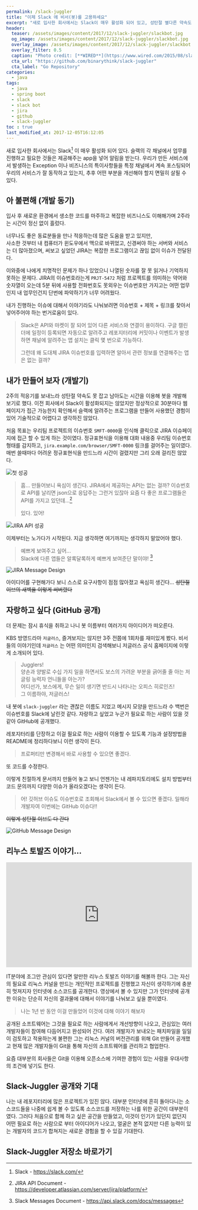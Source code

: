```yaml
---
permalink: /slack-juggler
title: "이제 Slack 에 비서(봇)를 고용하세요"
excerpt: "새로 입사한 회사에서는 Slack이 매우 활성화 되어 있고, 성탄절 별다른 약속도 없는 나는 봇을 개발하기로 했다... slack-bot 개발기와 slack-juggler 소개"
header:
  teaser: /assets/images/content/2017/12/slack-juggler/slackbot.jpg
  og_image: /assets/images/content/2017/12/slack-juggler/slackbot.jpg
  overlay_image: /assets/images/content/2017/12/slack-juggler/slackbot.jpg
  overlay_filter: 0.5
  caption: "Photo credit: [**WIRED**](https://www.wired.com/2015/08/slack-overrun-bots-friendly-wonderful-bots/)"
  cta_url: "https://github.com/binarythink/slack-juggler"
  cta_label: "Go Repository"
categories:
  - java
tags:
  - java
  - spring boot
  - slack
  - slack bot
  - jira
  - github
  - slack-juggler
toc : true
last_modified_at: 2017-12-05T16:12:05
---
```

새로 입사한 회사에서는 Slack[^slack] 이 매우 활성화 되어 있다.
슬랙의 각 채널에서 업무를 진행하고 필요한 것들은 제공해주는 app을 넣어 알림을 받는다.
우리가 만든 서비스에서 발생하는 Exception 이나 비즈니스의 특이사항들을 특정 채널에서 계속 포스팅되어
우리의 서비스가 잘 동작하고 있는지, 추후 어떤 부분을 개선해야 할지 면밀히 살필 수 있다.

[^slack]: Slack - https://slack.com/


## 아 불편해 (개발 동기)

입사 후 새로운 환경에서 생소한 코드를 마주하고 복잡한 비즈니스도 이해해가며 2주라는 시간이 정신 없이 흘렀다.

너무나도 좋은 동료분들을 만나 적응하는데 많은 도움을 받고 있지만,  
사소한 것부터 내 컴퓨터가 윈도우에서 맥으로 바뀌었고, 신경써야 하는 서버와 서비스는 더 많아졌으며,
써보고 싶었던 JIRA는 복잡한 프로그램이고 끊임 없이 이슈가 전달된다.  

이와중에 나에게 치명적인 문제가 하나 있었으니 나열된 숫자를 잘 못 읽거나 기억하지 못하는 문제다.
JIRA의 이슈번호라는게 `PRJT-5472` 처럼 프로젝트를 의미하는 약어와 숫자열이 오는데
5분 뒤에 사용할 전화번호도 못외우는 이슈번호만 가지고는 어떤 업무인지 내 업무인건지 단번에 파악하기가 너무 어려웠다.  

내가 진행하는 이슈에 대해서 이야기라도 나눠보려면 이슈번호 + 제목 + 링크를 찾아서 넣어주어야 하는 번거로움이 있다.

> Slack은 API와 마켓이 잘 되어 있어 다른 서비스와 연결이 용이하다. 구글 캘린더에 일정이 등록되면 자동으로 알려주고
> 레포지터리에 커밋이나 이벤트가 발생하면 채널에 알려주는 앱 설치는 클릭 몇 번으로 가능하다.  
>   
> 그런데 왜 도대체 JIRA 이슈번호를 입력하면 알아서 관련 정보를 연결해주는 앱은 없는 걸까?


## 내가 만들어 보자 (개발기)

2주의 적응기를 보내느라 성탄절 약속도 못 잡고 남아도는 시간을 이용해 봇을 개발해 보기로 했다.
이전 회사에서 Slack이 활성화되지는 않았지만 정상적으로 30분마다 웹페이지가 접근 가능한지 확인해서
슬랙에 알려주는 프로그램을 만들어 사용했던 경험이 있어 기술적으로 어렵다고 생각하진 않았다.  

처음 목표는 우리팀 프로젝트의 이슈번호 `SMFT-0000`을 인식해 클릭으로 JIRA 이슈페이지에 접근 할 수 있게 하는 것이였다.
정규표현식을 이용해 대화 내용중 우리팀 이슈번호 형태를 감지하고, `jira.example.com/browser/SMFT-0000` 링크를
걸어주는 일이였다. 매번 쓸때마다 어려운 정규표현식을 만드느라 시간이 걸렸지만 그리 오래 걸리진 않았다.

![첫 성공](/assets/images/content/2017/12/slack-juggler/first_run.png)

> 흠... 만들어보니 욕심이 생긴다. JIRA에서 제공하는 API는 없는 걸까? 이슈번호로 API를 날리면 json으로 응답주는
> 그런거 있잖아 요즘 다 좋은 프로그램들은 API를 가지고 있던데...[^jira-api]  
>   
> 있다. 있어!

[^jira-api]: JIRA API Document - https://developer.atlassian.com/server/jira/platform/

![JIRA API 성공](/assets/images/content/2017/12/slack-juggler/second_run.png)

이제부터는 노가다가 시작된다. 지금 생각하면 여기까지는 생각하지 말았어야 했다.

> 예쁘게 보여주고 싶어...  
> Slack에 다른 앱들은 알록달록하게 예쁘게 보여준단 말이야! [^slack-message]

[^slack-message]: Slack Messages Document - https://api.slack.com/docs/messages

![JIRA Message Design](/assets/images/content/2017/12/slack-juggler/jira.png)


아이디어를 구현해가다 보니 스스로 요구사항이 점점 많아졌고 욕심히 생긴다...
~~성탄절 이브의 새벽을 이렇게 써버렸다~~


## 자랑하고 싶다 (GitHub 공개)

더 문제는 잠시 휴식을 취하고 나니 봇 이름부터 여러가지 아이디어가 떠오른다.  

KBS 방영드라마 `저글러스`, 즐겨보지는 않지만 3주 전쯤에 1회차를 재미있게 봤다.
비서들의 이야기인데 `저글러스` 는 어떤 의미인지 검색해보니
저글러스 공식 홈페이지에 이렇게 소개되어 있다.

> Jugglers!  
> 양손과 양발로 수십 가지 일을 하면서도 보스의 가려운 부분을 긁어줄 줄 아는 저글링 능력자 언니들을 아는가?  
> 어디선가, 보스에게, 무슨 일이 생기면 반드시 나타나는 오피스 히로인즈!  
> 그 이름하야, 저글러스!

내 봇에 `slack-juggler` 라는 괜찮은 이름도 지었고 메시지 모양을 만드느라
수 백번은 이슈번호를 Slack에 날린것 같다. 자랑하고 싶었고 누군가 필요로 하는 사람이 있을 것 같아
GitHub에 공개했다.

레포지터리를 단장하고 이걸 필요로 하는 사람이 이용할 수 있도록 기능과 설정방법을 README에 정리하다보니
이런 생각이 든다.

> 프로퍼티만 변경해서 바로 사용할 수 있으면 좋겠다.

또 코드를 수정한다.

이렇게 친절하게 문서까지 만들어 놓고 보니 언젠가는 내 레파지토리에도 설치 방법부터 코드 문의까지
다양한 이슈가 올라오겠다는 생각이 든다.

> 어! 깃허브 이슈도 이슈번호로 조회해서 Slack에서 볼 수 있으면 좋겠다. 일해라 개발자여 이번에는 GitHub 이슈다!!  

~~이렇게 성탄절 이브도 다 간다~~

![GitHub Message Design](/assets/images/content/2017/12/slack-juggler/github.png)


## 리누스 토발즈 이야기...

<div style="max-width:854px"><div style="position:relative;height:0;padding-bottom:56.25%"><iframe src="https://embed.ted.com/talks/lang/ko/linus_torvalds_the_mind_behind_linux" width="854" height="480" style="position:absolute;left:0;top:0;width:100%;height:100%" frameborder="0" scrolling="no" allowfullscreen></iframe></div></div>

IT분야에 조그만 관심이 있다면 알만한 리누스 토발즈 이야기를 해볼까 한다.
그는 자신의 필요로 리눅스 커널을 만드는 개인적인 프로젝트를 진행했고 자신이 생각하기에 충분히 멋져지자 인터넷에 소스코드를 공개한다.
영상에서 볼 수 있지만 그가 인터넷에 공개한 이유는 단순히 자신의 결과물에 대해서 이야기를 나눠보고 싶을 뿐이였다.

> 나는 1년 반 동안 이걸 만들었어 이것에 대해 이야기 해보자

공개된 소프트웨어는 그것을 필요로 하는 사람에게서 개선방향이 나오고, 관심있는 여러개발자들이 참여해
다듬어지고 완성되어 간다. 여러 개발자가 보내오는 패치파일을 일일이 검토하고 적용하는게 불편한 그는 리눅스 커널의
버전관리를 위해 Git 만들어 공개했고 현재 많은 개발자들이 Git을 통해 자신의 소프트웨어를 관리하고 협업한다.

요즘 대부분의 회사들은 Git을 이용해 오픈소스에 기여한 경험이 있는 사람을 우대사항의 조건에 넣기도 한다.


## Slack-Juggler 공개와 기대

나는 내 레포지터리에 많은 프로젝트가 있진 않다. 대부분 인터넷에 흔히 돌아다니는 소스코드들을
나중에 쉽게 볼 수 있도록 소스코드를 저장하는 나를 위한 공간이 대부분이였다.
그러다 처음으로 함께 하고 싶은 공간을 만들었고, 이것이 인기가 있던지 없던지 어떤 필요로 하는 사람으로
부터 아이디어가 나오고, 얼굴은 본적 없지만 다른 능력이 있는 개발자의 코드가 합쳐지는 새로운 경험을 할 수 있길 기대한다.


## Slack-Juggler 저장소 바로가기

<div class="github-card" data-github="binarythink/slack-juggler" data-width="400" data-height="150" data-theme="default"></div>
<script src="//cdn.jsdelivr.net/github-cards/latest/widget.js"></script>
